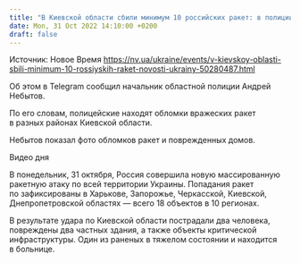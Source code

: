 ```yaml
---
title: "В Киевской области сбили минимум 10 российских ракет: в полиции показали фото"
date: Mon, 31 Oct 2022 14:10:00 +0200
draft: false
---
```

Источник: Новое Время https://nv.ua/ukraine/events/v-kievskoy-oblasti-sbili-minimum-10-rossiyskih-raket-novosti-ukrainy-50280487.html


 Об этом в Telegram сообщил начальник областной полиции Андрей Небытов.

По его словам, полицейские находят обломки вражеских ракет в разных районах Киевской области.

Небытов показал фото обломков ракет и поврежденных домов.

 Видео дня   

В понедельник, 31 октября, Россия совершила новую массированную ракетную атаку по всей территории Украины. Попадания ракет по зафиксированы в Харькове, Запорожье, Черкасской, Киевской, Днепропетровской областях — всего 18 объектов в 10 регионах.

В результате удара по Киевской области пострадали два человека, повреждены два частных здания, а также объекты критической инфраструктуры. Один из раненых в тяжелом состоянии и находится в больнице.
